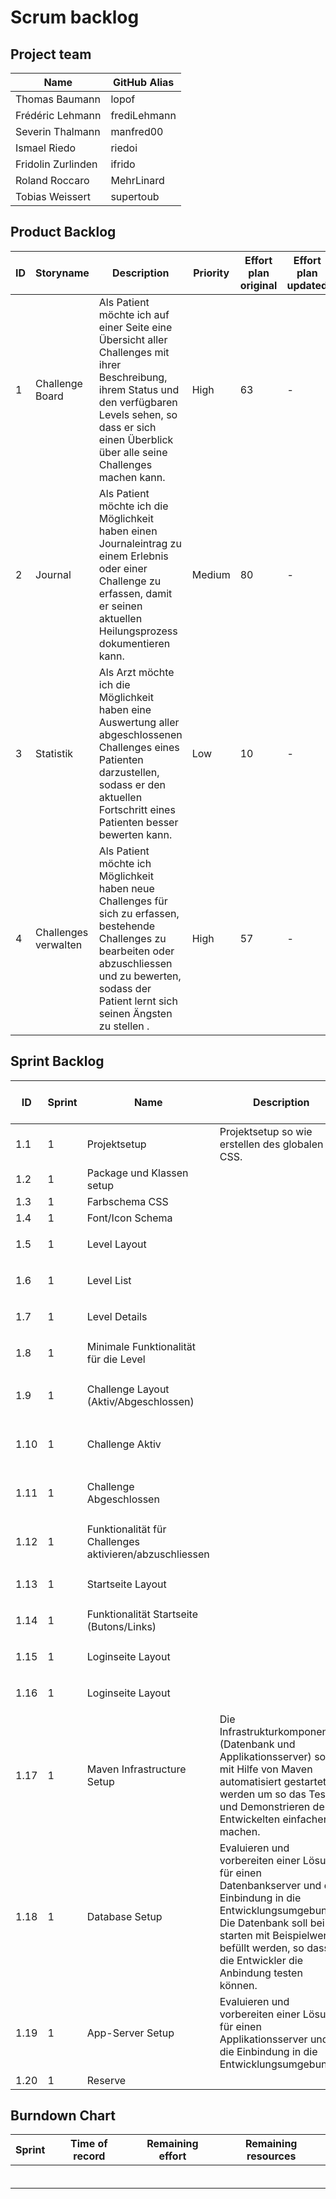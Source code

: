 # Scrum backlog
## Project team
Name | GitHub Alias
--- | ---
Thomas Baumann| lopof
Frédéric Lehmann | frediLehmann
Severin Thalmann | manfred00
Ismael Riedo | riedoi
Fridolin Zurlinden | ifrido
Roland Roccaro | MehrLinard
Tobias Weissert | supertoub

## Product Backlog
ID | Storyname | Description | Priority | Effort plan original | Effort plan updated | Effort acutal | Status
--- | --- | --- | --- | --- | --- | --- | ---
 1 | Challenge Board | Als Patient möchte ich auf einer Seite eine Übersicht aller Challenges mit ihrer Beschreibung, ihrem Status und den verfügbaren Levels sehen, so dass er sich einen Überblick über alle seine Challenges machen kann. | High | 63 | - | - | Open
 2 | Journal | Als Patient möchte ich die Möglichkeit haben einen Journaleintrag zu einem Erlebnis oder einer Challenge zu erfassen, damit er seinen aktuellen Heilungsprozess dokumentieren kann. | Medium | 80 | - | - | Open
 3 | Statistik | Als Arzt möchte ich die Möglichkeit haben eine Auswertung aller abgeschlossenen Challenges eines Patienten darzustellen, sodass er den aktuellen Fortschritt eines Patienten besser bewerten kann. | Low | 10 | - | - | Open
 4 | Challenges verwalten | Als Patient möchte ich Möglichkeit haben neue Challenges für sich zu erfassen, bestehende Challenges zu bearbeiten oder abzuschliessen und zu bewerten, sodass der Patient lernt sich seinen Ängsten zu stellen . | High | 57  | - | - | Open
## Sprint Backlog
ID | Sprint | Name | Description | Components | Owner | Reviewer | Priority | Effort plan original | Effort plan updated | Effort actual | Status
--- | --- | --- | --- | --- | --- | --- | --- | --- | --- | --- | ---
1.1 | 1 | Projektsetup |  Projektsetup so wie erstellen des globalen CSS.| | TWE | FLE | High | 3 | - | - | Open
1.2 | 1 | Package und Klassen setup |  | | FLE | TWE | High | 3 | - | - | Open
1.3 | 1 | Farbschema CSS |  | | TWE | RRO | Low | 3 | - | - | Open
1.4 | 1 | Font/Icon Schema |  | | TWE | RRO | Low | 3 | - | - | Open
1.5 | 1 | Level Layout |  | <ul><li>Challengebaord</li></ul> | FLE | TWE | High | 3 | - | - | Open
1.6 | 1 | Level List |  | <ul><li>Challengebaord</li></ul> | FLE | IRI | High | 3 | - | - | Open
1.7 | 1 | Level Details |  | <ul><li>Challengebaord</li></ul> | IRI | FLE | High | 3 | - | - | Open
1.8 | 1 | Minimale Funktionalität für die Level |  | <ul><li>Challengebaord</li></ul> | IRI | FLE | High | 3 | - | - | Open
1.9 | 1 | Challenge Layout (Aktiv/Abgeschlossen) |  | <ul><li>Challengeboard</li><li>Challengdetail</li></ul> | IRI | FZU | High | 3 | - | - | Open
1.10 | 1 | Challenge Aktiv |  | <ul><li>Challengeboard</li><li>Challengdetail</li></ul> | TBA | STH | High | 3 | - | - | Open
1.11 | 1 | Challenge Abgeschlossen |  | <ul><li>Challengeboard</li><li>Challengdetail</li></ul> | TBA | STH | High | 3 | - | - | Open
1.12 | 1 | Funktionalität für Challenges aktivieren/abzuschliessen |  | <ul><li>Challengeboard</li><li>Challengdetail</li></ul> | TBA | STH | High | 3 | - | - | Open
1.13 | 1 | Startseite Layout |  | <ul><li>Startview</li></ul> | STH | RRO | Medium | 3 | - | - | Open
1.14 | 1 | Funktionalität Startseite (Butons/Links) |  | <ul><li>Startview</li></ul> | STH | RRO | Medium | 3 | - | - | Open
1.15 | 1 | Loginseite Layout |  | <ul><li>Loginview</li></ul> | RRO | STH | Low | 3 | - | - | Open
1.16 | 1 | Loginseite Layout |  | <ul><li>Loginview</li></ul> | RRO | STH | Low | 3 | - | - | Open
1.17 | 1 | Maven Infrastructure Setup | Die Infrastrukturkomponenten (Datenbank und Applikationsserver) sollen mit Hilfe von Maven automatisiert gestartet werden um so das Testen und Demonstrieren der Entwickelten einfacher zu machen. | | FZU | TWE | High | 3 | - | - | Open
1.18 | 1 | Database Setup | Evaluieren und vorbereiten einer Lösung für einen Datenbankserver und die Einbindung in die Entwicklungsumgebung. Die Datenbank soll beim starten mit Beispielwerten befüllt werden, so dass die Entwickler die Anbindung testen können. | | FZU | IRI | High | 3 | - | - | Open
1.19 | 1 | App-Server Setup | Evaluieren und vorbereiten einer Lösung für einen Applikationsserver und die Einbindung in die Entwicklungsumgebung. | | FZU | IRI | High | 3 | - | - | Open
1.20 | 1 | Reserve |  |  |  |  |  | 6 | - | - | Open

## Burndown Chart
Sprint | Time of record | Remaining effort | Remaining resources
--- | --- | --- | ---
    |     |     |
    |     |     |
    |     |     |
    |     |     |
    |     |     |
    |     |     |
